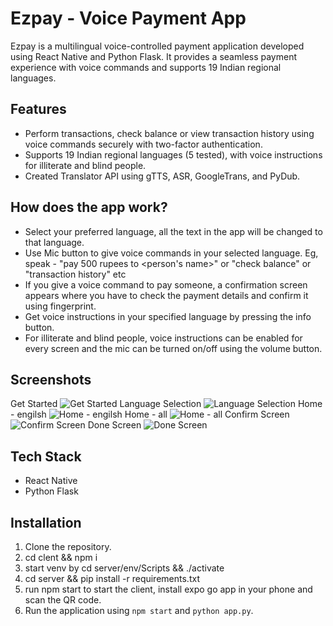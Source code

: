 # Ezpay - Voice Payment App

Ezpay is a multilingual voice-controlled payment application developed using React Native and Python Flask. It provides a seamless payment experience with voice commands and supports 19 Indian regional languages.

## Features

- Perform transactions, check balance or view transaction history using voice commands securely with two-factor authentication.
- Supports 19 Indian regional languages (5 tested), with voice instructions for illiterate and blind people.
- Created Translator API using gTTS, ASR, GoogleTrans, and PyDub.


## How does the app work?
- Select your preferred language, all the text in the app will be changed to that language.
- Use Mic button to give voice commands in your selected language. Eg, speak - "pay 500 rupees to <person's name>" or "check balance" or "transaction history" etc
- If you give a voice command to pay someone, a confirmation screen appears where you have to check the payment details and confirm it using fingerprint.
- Get voice instructions in your specified language by pressing the info button.
- For illiterate and blind people, voice instructions can be enabled for every screen and the mic can be turned on/off using the volume button.


## Screenshots
Get Started
![Get Started](https://github.com/Revant202/EzPay/assets/76607683/ac90a638-4891-4661-9339-49cce4d08796)
Language Selection
![Language Selection](https://github.com/Revant202/EzPay/assets/76607683/a15aa76c-49fb-4e96-a1c7-a43eddd1718d)
Home - engilsh
![Home - engilsh](https://github.com/Revant202/EzPay/assets/76607683/7f3edcb7-ffb6-4f6b-b53a-413a0661755f)
Home - all
![Home - all](https://github.com/Revant202/EzPay/assets/76607683/d80f7802-8729-4967-a709-b66a99e68387)
Confirm Screen
![Confirm Screen](https://github.com/Revant202/EzPay/assets/76607683/4c3c8df1-71bd-4f4c-b83d-a07087df4b3f)
Done Screen
![Done Screen](https://github.com/Revant202/EzPay/assets/76607683/129018b0-7380-4d43-be4e-aeb897878b4b)

## Tech Stack
- React Native
- Python Flask


## Installation

1. Clone the repository.
2. cd clent && npm i
3. start venv by cd server/env/Scripts && ./activate
4. cd server && pip install -r requirements.txt
5. run npm start to start the client, install expo go app in your phone and scan the QR code.
6. Run the application using `npm start` and `python app.py`.


